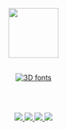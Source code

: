 <!-- ### Hi there 👋 -->
<div id="header" align="center">
<a href="http://portfolioank.surge.sh"> 
 
<img src="https://img.icons8.com/external-kiranshastry-gradient-kiranshastry/64/000000/external-developer-coding-kiranshastry-gradient-kiranshastry-1.png"
 width="100" height="100"/>
 
 
 <br/>
 
 
 <a href="https://www.fontspace.com/category/3d">
<img src="https://see.fontimg.com/api/renderfont4/L35oy/eyJyIjoiZnMiLCJoIjoyMywidyI6MTUwMCwiZnMiOjE1LCJmZ2MiOiIjNENCOUQ0IiwiYmdjIjoiI0YzRURFRCIsInQiOjF9/U2VlIG15IHBvcnRmb2xpbw/glossy-sheen-regular.png" alt="3D fonts"></a> 
 
 </a>
</div>


<br/><br/>
<div id="badges"  align="center">
  <a href="www.linkedin.com/in/ayeshanoorkhan">
    <img src="https://img.icons8.com/nolan/64/linkedin.png"/>
  </a>
  <a href="your-youtube-URL">
   <img src="https://img.icons8.com/nolan/64/facebook.png"/>
  </a>
  <a href="https://twitter.com/AyeshaNoorKhan3">
<img src="https://img.icons8.com/nolan/64/twitter-squared.png"/>
  </a>
   <a href="mailto:ayeshanoorank19@gmail.com">
  <img src="https://img.icons8.com/nolan/64/gmail.png"/>
  </a>
</div>


<!--
**ayeshank/ayeshank** is a ✨ _special_ ✨ repository because its `README.md` (this file) appears on your GitHub profile.

Here are some ideas to get you started:

- 🔭 I’m currently working on ...
- 🌱 I’m currently learning ...
- 👯 I’m looking to collaborate on ...
- 🤔 I’m looking for help with ...
- 💬 Ask me about ...
- 📫 How to reach me: ...
- 😄 Pronouns: ...
- ⚡ Fun fact: ...
-->
